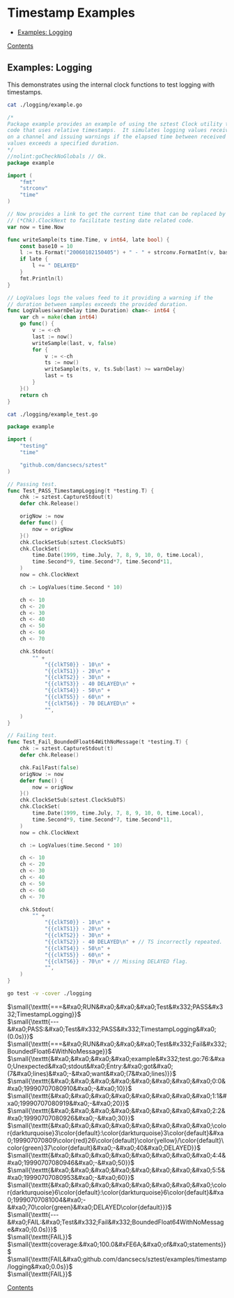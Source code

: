 <!--- gotomd::Auto:: See github.com/dancsecs/gotomd **DO NOT MODIFY** -->

# Timestamp Examples

- [Examples: Logging](examples/timestamp/README.md#examples-logging)

[Contents](../../README.md#contents)

## Examples: Logging

This demonstrates using the internal clock functions to test logging with
timestamps.

<!--- gotomd::Bgn::file::./logging/example.go example_test.go -->
```bash
cat ./logging/example.go
```

```go
/*
Package example provides an example of using the sztest Clock utility to test
code that uses relative timestamps.  It simulates logging values received
on a channel and issuing warnings if the elapsed time between received
values exceeds a specified duration.
*/
//nolint:goCheckNoGlobals // Ok.
package example

import (
    "fmt"
    "strconv"
    "time"
)

// Now provides a link to get the current time that can be replaced by
// (*Chk).ClockNext to facilitate testing date related code.
var now = time.Now

func writeSample(ts time.Time, v int64, late bool) {
    const base10 = 10
    l := ts.Format("20060102150405") + " - " + strconv.FormatInt(v, base10)
    if late {
        l += " DELAYED"
    }
    fmt.Println(l)
}

// LogValues logs the values feed to it providing a warning if the
// duration between samples exceeds the provided duration.
func LogValues(warnDelay time.Duration) chan<- int64 {
    var ch = make(chan int64)
    go func() {
        v := <-ch
        last := now()
        writeSample(last, v, false)
        for {
            v := <-ch
            ts := now()
            writeSample(ts, v, ts.Sub(last) >= warnDelay)
            last = ts
        }
    }()
    return ch
}
```

```bash
cat ./logging/example_test.go
```

```go
package example

import (
    "testing"
    "time"

    "github.com/dancsecs/sztest"
)

// Passing test.
func Test_PASS_TimestampLogging(t *testing.T) {
    chk := sztest.CaptureStdout(t)
    defer chk.Release()

    origNow := now
    defer func() {
        now = origNow
    }()
    chk.ClockSetSub(sztest.ClockSubTS)
    chk.ClockSet(
        time.Date(1999, time.July, 7, 8, 9, 10, 0, time.Local),
        time.Second*9, time.Second*7, time.Second*11,
    )
    now = chk.ClockNext

    ch := LogValues(time.Second * 10)

    ch <- 10
    ch <- 20
    ch <- 30
    ch <- 40
    ch <- 50
    ch <- 60
    ch <- 70

    chk.Stdout(
        "" +
            "{{clkTS0}} - 10\n" +
            "{{clkTS1}} - 20\n" +
            "{{clkTS2}} - 30\n" +
            "{{clkTS3}} - 40 DELAYED\n" +
            "{{clkTS4}} - 50\n" +
            "{{clkTS5}} - 60\n" +
            "{{clkTS6}} - 70 DELAYED\n" +
            "",
    )
}

// Failing test.
func Test_Fail_BoundedFloat64WithNoMessage(t *testing.T) {
    chk := sztest.CaptureStdout(t)
    defer chk.Release()

    chk.FailFast(false)
    origNow := now
    defer func() {
        now = origNow
    }()
    chk.ClockSetSub(sztest.ClockSubTS)
    chk.ClockSet(
        time.Date(1999, time.July, 7, 8, 9, 10, 0, time.Local),
        time.Second*9, time.Second*7, time.Second*11,
    )
    now = chk.ClockNext

    ch := LogValues(time.Second * 10)

    ch <- 10
    ch <- 20
    ch <- 30
    ch <- 40
    ch <- 50
    ch <- 60
    ch <- 70

    chk.Stdout(
        "" +
            "{{clkTS0}} - 10\n" +
            "{{clkTS1}} - 20\n" +
            "{{clkTS2}} - 30\n" +
            "{{clkTS2}} - 40 DELAYED\n" + // TS incorrectly repeated.
            "{{clkTS4}} - 50\n" +
            "{{clkTS5}} - 60\n" +
            "{{clkTS6}} - 70\n" + // Missing DELAYED flag.
            "",
    )
}
```
<!--- gotomd::End::file::./logging/example.go example_test.go -->

<!--- gotomd::Bgn::tst::./logging/package -->
```bash
go test -v -cover ./logging
```

$\small{\texttt{===&#xa0;RUN&#xa0;&#xa0;&#xa0;Test&#x332;PASS&#x332;TimestampLogging}}$
<br>
$\small{\texttt{---&#xa0;PASS:&#xa0;Test&#x332;PASS&#x332;TimestampLogging&#xa0;(0.0s)}}$
<br>
$\small{\texttt{===&#xa0;RUN&#xa0;&#xa0;&#xa0;Test&#x332;Fail&#x332;BoundedFloat64WithNoMessage}}$
<br>
$\small{\texttt{&#xa0;&#xa0;&#xa0;&#xa0;example&#x332;test.go:76:&#xa0;Unexpected&#xa0;stdout&#xa0;Entry:&#xa0;got&#xa0;(7&#xa0;lines)&#xa0;-&#xa0;want&#xa0;(7&#xa0;lines)}}$
<br>
$\small{\texttt{&#xa0;&#xa0;&#xa0;&#xa0;&#xa0;&#xa0;&#xa0;&#xa0;0:0&#xa0;19990707080910&#xa0;-&#xa0;10}}$
<br>
$\small{\texttt{&#xa0;&#xa0;&#xa0;&#xa0;&#xa0;&#xa0;&#xa0;&#xa0;1:1&#xa0;19990707080919&#xa0;-&#xa0;20}}$
<br>
$\small{\texttt{&#xa0;&#xa0;&#xa0;&#xa0;&#xa0;&#xa0;&#xa0;&#xa0;2:2&#xa0;19990707080926&#xa0;-&#xa0;30}}$
<br>
$\small{\texttt{&#xa0;&#xa0;&#xa0;&#xa0;&#xa0;&#xa0;&#xa0;&#xa0;\color{darkturquoise}3\color{default}:\color{darkturquoise}3\color{default}&#xa0;199907070809\color{red}26\color{default}\color{yellow}/\color{default}\color{green}37\color{default}&#xa0;-&#xa0;40&#xa0;DELAYED}}$
<br>
$\small{\texttt{&#xa0;&#xa0;&#xa0;&#xa0;&#xa0;&#xa0;&#xa0;&#xa0;4:4&#xa0;19990707080946&#xa0;-&#xa0;50}}$
<br>
$\small{\texttt{&#xa0;&#xa0;&#xa0;&#xa0;&#xa0;&#xa0;&#xa0;&#xa0;5:5&#xa0;19990707080953&#xa0;-&#xa0;60}}$
<br>
$\small{\texttt{&#xa0;&#xa0;&#xa0;&#xa0;&#xa0;&#xa0;&#xa0;&#xa0;\color{darkturquoise}6\color{default}:\color{darkturquoise}6\color{default}&#xa0;19990707081004&#xa0;-&#xa0;70\color{green}&#xa0;DELAYED\color{default}}}$
<br>
$\small{\texttt{---&#xa0;FAIL:&#xa0;Test&#x332;Fail&#x332;BoundedFloat64WithNoMessage&#xa0;(0.0s)}}$
<br>
$\small{\texttt{FAIL}}$
<br>
$\small{\texttt{coverage:&#xa0;100.0&#xFE6A;&#xa0;of&#xa0;statements}}$
<br>
$\small{\texttt{FAIL&#xa0;github.com/dancsecs/sztest/examples/timestamp/logging&#xa0;0.0s}}$
<br>
$\small{\texttt{FAIL}}$
<br>
<!--- gotomd::End::tst::./logging/package -->

[Contents](../../README.md#contents)
